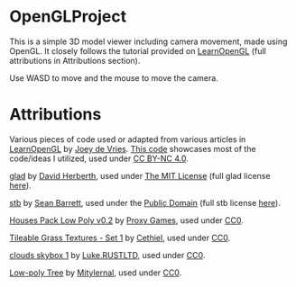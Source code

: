 # OpenGLProject
This is a simple 3D model viewer including camera movement, made using OpenGL. It closely follows the tutorial provided on [LearnOpenGL](https://learnopengl.com/) (full attributions in Attributions section). 

Use WASD to move and the mouse to move the camera. 

# Attributions
Various pieces of code used or adapted from various articles in [LearnOpenGL](https://learnopengl.com/) by [Joey de Vries](https://twitter.com/JoeyDeVriez). [This code](https://learnopengl.com/code_viewer_gh.php?code=src/3.model_loading/1.model_loading/model_loading.cpp) showcases most of the code/ideas I utilized, used under [CC BY-NC 4.0](https://creativecommons.org/licenses/by/4.0/).

[glad](https://github.com/Dav1dde/glad/tree/glad2) by [David Herberth](https://dav1d.de/), used under [The MIT License](https://opensource.org/license/mit/) (full glad license [here](https://github.com/a-nagavalli/OpenGLProject/blob/main/LICENSES.md)). 

[stb](https://github.com/nothings/stb) by [Sean Barrett](http://nothings.org/), used under the [Public Domain](www.unlicense.org) (full stb license [here](https://github.com/a-nagavalli/OpenGLProject/blob/main/LICENSES.md)).

[Houses Pack Low Poly v0.2](https://opengameart.org/content/houses-pack-low-poly-v02) by [Proxy Games](https://opengameart.org/users/catalin-pavel), used under [CC0](https://creativecommons.org/publicdomain/zero/1.0/).

[Tileable Grass Textures - Set 1](https://opengameart.org/content/tileable-grass-textures-set-1) by [Cethiel](https://opengameart.org/users/cethiel), used under [CC0](https://creativecommons.org/publicdomain/zero/1.0/).

[clouds skybox 1](https://opengameart.org/content/clouds-skybox-1) by [Luke.RUSTLTD](https://opengameart.org/users/lukerustltd), used under [CC0](https://creativecommons.org/publicdomain/zero/1.0/).

[Low-poly Tree](https://opengameart.org/content/low-poly-tree-1) by [Mitylernal](https://opengameart.org/users/mitylernal), used under [CC0](https://creativecommons.org/publicdomain/zero/1.0/).